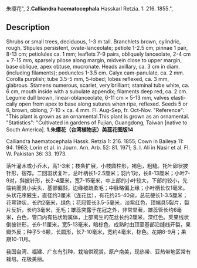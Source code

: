 朱缨花",
2.**Calliandra haematocephala** Hasskarl Retzia. 1: 216. 1855.",

## Description
Shrubs or small trees, deciduous, 1-3 m tall. Branchlets brown, cylindric, rough. Stipules persistent, ovate-lanceolate; petiole 1-2.5 cm; pinnae 1 pair, 8-13 cm; petiolules ca. 1 mm; leaflets 7-9 pairs, obliquely lanceolate, 2-4 cm × 7-15 mm, sparsely pilose along margin, midvein close to upper margin, base oblique, apex obtuse, mucronate. Heads axillary, ca. 3 cm in diam. (including filaments); peduncles 1-3.5 cm. Calyx cam-panulate, ca. 2 mm. Corolla purplish; tube 3.5-5 mm, 5-lobed; lobes reflexed, ca. 3 mm, glabrous. Stamens numerous, scarlet, very brilliant; staminal tube white, ca. 6 cm, mouth inside with a subulate appendix; filaments deep red, ca. 2 cm. Legume dull brown, linear-oblanceolate, 6-11 cm × 5-13 mm, valves elasti-cally open from apex to base along sutures when ripe, reflexed. Seeds 5 or 6, brown, oblong, 7-10 × ca. 4 mm. Fl. Aug-Sep, fr. Oct-Nov.
  "Reference": "This plant is grown as an ornamental.This plant is grown as an ornamental.
  "Statistics": "Cultivated in gardens of Fujian, Guangdong, Taiwan [native to South America].
**1.朱缨花（台湾植物志）美蕊花图版14**

Calliandra haematocephala Hassk. Retzia 1: 216. 1855; Cown in Baileya 11: 94. 1963; Lorin et al. in Journ. Arn. Arb. 52: 81. 1971; S. I. Ali in Nasir et al. Fl. W. Pakistan 36: 33. 1973.

落叶灌木或小乔木，高1-3米；枝条扩展，小枝圆柱形，褐色，粗糙。托叶卵状披针形，宿存。二回羽状复叶，总叶柄长1-2.5厘米；羽片1对，长8-13厘米；小叶7-9对，斜披针形，长2-4厘米，宽7-15毫米，中上部的小叶较大，下部的较小，先端钝而具小尖头，基部偏斜，边缘被疏柔毛；中脉略偏上缘；小叶柄长仅1毫米。头状花序腋生，直径约3厘米（连花丝），有花约25-40朵，总花梗长1-3.5厘米；花萼钟状，长约2毫米，绿色；花冠管长3.5-5毫米，淡紫红色，顶端具5裂片，裂片反折，长约3毫米，无毛；雄蕊突露于花冠之外，非常显著，雄蕊管长约6毫米，白色，管口内有钻状附属体，上部离生的花丝长约2厘米，深红色。荚果线状倒披针形，长6-11厘米，宽5-13毫米，暗棕色，成熟时由顶至基部沿缝线开裂，果瓣外反；种子5-6颗，长圆形，长7-10毫米，宽约4毫米，棕色。花期8-9月；果期10-11月。

我国台湾、福建、广东有引种，栽培供观赏。原产南美，现热带、亚热带地区常有栽培。花极美丽。
